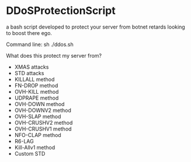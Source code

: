 # DDoSProtectionScript
a bash script developed to protect your server from botnet retards looking to boost there ego. 



Command line: sh ./ddos.sh



What does this protect my server from? 

- XMAS attacks 
- STD attacks 
- KILLALL method
- FN-DROP method
- OVH-KILL method
- UDPRAPE method 
- OVH-DOWN method 
- OVH-DOWNV2 method 
- OVH-SLAP method 
- OVH-CRUSHV2 method 
- OVH-CRUSHV1 method 
- NFO-CLAP method 
- R6-LAG 
- Kill-Allv1 method 
- Custom STD
